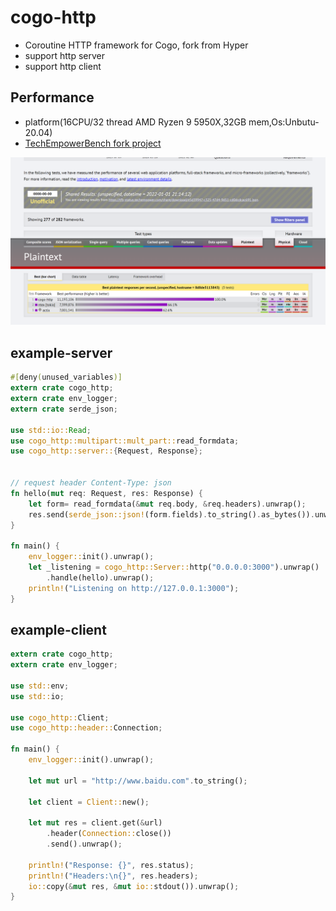 # cogo-http

* Coroutine HTTP framework for Cogo, fork from Hyper
* support http server
* support http client
## Performance

* platform(16CPU/32 thread AMD Ryzen 9 5950X,32GB mem,Os:Unbutu-20.04)
* [TechEmpowerBench fork project](https://github.com/zhuxiujia/FrameworkBenchmarks)

![per](docs/629a066aaa37b4c295fa794c5ebdf31.png)

## example-server
```rust
#[deny(unused_variables)]
extern crate cogo_http;
extern crate env_logger;
extern crate serde_json;

use std::io::Read;
use cogo_http::multipart::mult_part::read_formdata;
use cogo_http::server::{Request, Response};


// request header Content-Type: json
fn hello(mut req: Request, res: Response) {
    let form= read_formdata(&mut req.body, &req.headers).unwrap();
    res.send(serde_json::json!(form.fields).to_string().as_bytes()).unwrap();
}

fn main() {
    env_logger::init().unwrap();
    let _listening = cogo_http::Server::http("0.0.0.0:3000").unwrap()
        .handle(hello).unwrap();
    println!("Listening on http://127.0.0.1:3000");
}
```

## example-client
```rust
extern crate cogo_http;
extern crate env_logger;

use std::env;
use std::io;

use cogo_http::Client;
use cogo_http::header::Connection;

fn main() {
    env_logger::init().unwrap();

    let mut url = "http://www.baidu.com".to_string();

    let client = Client::new();

    let mut res = client.get(&url)
        .header(Connection::close())
        .send().unwrap();

    println!("Response: {}", res.status);
    println!("Headers:\n{}", res.headers);
    io::copy(&mut res, &mut io::stdout()).unwrap();
}
```